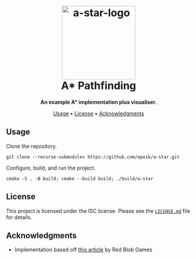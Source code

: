<h1 align="center">
  <br>
  <img src="https://i.imgur.com/LMueFk0.png" alt="a-star-logo" width="200"></a>
  <br>
    A* Pathfinding
  <br>
</h1>

<p align=center>
  <b> An example A* implementation plus visualiser. </b>
</p>

<p align="center">
  <a href="#usage">Usage</a> •
  <a href="#license">License</a> •
  <a href="#acknowledgments">Acknowledgments</a>
</p>

## Usage

Clone the repository.
```
git clone --recurse-submodules https://github.com/opeik/a-star.git
```
Configure, build, and run the project.
```
cmake -S . -B build; cmake --build build; ./build/a-star
```
## License
This project is licensed under the ISC license. Please see the [`LICENSE.md`](LICENSE.md)
file for details.

## Acknowledgments
* Implementation based off [this article](https://www.redblobgames.com/pathfinding/a-star/implementation.html)
 by Red Blob Games
